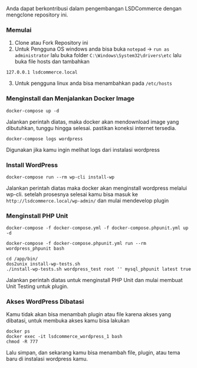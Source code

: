 Anda dapat berkontribusi dalam pengembangan LSDCommerce dengan mengclone repository ini.

### Memulai

1. Clone atau Fork Repository ini
2. Untuk Pengguna OS windows anda bisa buka `notepad` -> `run as administrator` lalu buka folder `C:\Windows\System32\drivers\etc` lalu buka file hosts dan tambahkan 
```text
127.0.0.1 lsdcommerce.local
```
3. Untuk pengguna linux anda bisa menambahkan pada `/etc/hosts`

### Menginstall dan Menjalankan Docker Image

```
docker-compose up -d
```

Jalankan perintah diatas, maka docker akan mendownload image yang dibutuhkan, tunggu hingga selesai. pastikan koneksi internet tersedia.

```
docker-compose logs wordpress
```

Digunakan jika kamu ingin melihat logs dari instalasi wordpress

### Install WordPress

```
docker-compose run --rm wp-cli install-wp
```
Jalankan perintah diatas maka docker akan menginstall wordpress melalui wp-cli. setelah prosesnya selesai kamu bisa masuk ke `http://lsdcommerce.local/wp-admin/` dan mulai mendevelop plugin

### Menginstall PHP Unit

```
docker-compose -f docker-compose.yml -f docker-compose.phpunit.yml up -d
```
```
docker-compose -f docker-compose.phpunit.yml run --rm wordpress_phpunit bash
```
```
cd /app/bin/
dos2unix install-wp-tests.sh
./install-wp-tests.sh wordpress_test root '' mysql_phpunit latest true
```

Jalankan perintah diatas untuk menginstall PHP Unit dan mulai membuat Unit Testing untuk plugin.

### Akses WordPress Dibatasi

Kamu tidak akan bisa menambah plugin atau file karena akses yang dibatasi, untuk membuka akses kamu bisa lakukan

```
docker ps
docker exec -it lsdcommerce_wordpress_1 bash
chmod -R 777
````

Lalu simpan, dan sekarang kamu bisa menambah file, plugin, atau tema baru di instalasi wordpress kamu.